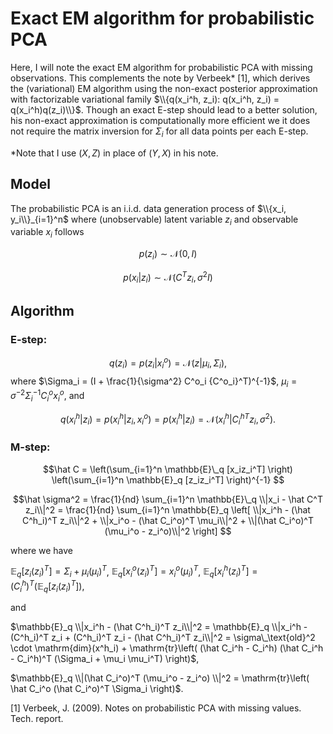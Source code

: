 # Exact EM algorithm for probabilistic PCA


Here, I will note the exact EM algorithm for probabilistic PCA with missing observations. This complements the note by Verbeek* [1], which derives the (variational) EM algorithm using the non-exact posterior approximation with factorizable variational family $\\{q(x_i^h, z_i): q(x_i^h, z_i) = q(x_i^h)q(z_i)\\}$. Though an exact E-step should lead to a better solution, his non-exact approximation is computationally more efficient we it does not require the matrix inversion for $\Sigma_i$ for all data points per each E-step.

*Note that I use $(X, Z)$ in place of $(Y, X)$ in his note.


## Model

The probabilistic PCA is an i.i.d. data generation process of $\\{x_i, y_i\\}_{i=1}^n$ where (unobservable) latent variable $z_i$ and observable variable $x_i$ follows

$$p(z_i) \sim \mathcal{N}(0, I)$$

$$p(x_i|z_i) \sim \mathcal{N}(C^T z_i, \sigma^2 I)$$


## Algorithm

### E-step:

$$q(z_i) = p(z_i|x^o_i) = \mathcal{N}(z| \mu_i, \Sigma_i),$$
where
$\Sigma_i = (I + \frac{1}{\sigma^2} C^o_i {C^o_i}^T)^{-1}$,
$\mu_i = \sigma^{-2} \Sigma_i^{-1}C_i^o x^o_i$,
and

$$q(x^h_i|z_i) = p(x^h_i|z_i, x^o_i) = p(x^h_i| z_i) = \mathcal{N}(x^h_i|{C^h_i}^T z_i, \sigma^2).$$

### M-step:

$$\hat C = 
\left(\sum_{i=1}^n \mathbb{E}\_q [x_iz_i^T] \right) 
\left(\sum_{i=1}^n \mathbb{E}_q [z_iz_i^T] \right)^{-1}
$$

$$\hat \sigma^2
= \frac{1}{nd} \sum_{i=1}^n \mathbb{E}\_q \\|x_i - \hat C^T z_i\\|^2 
= \frac{1}{nd} \sum_{i=1}^n \mathbb{E}_q \left[
    \\|x_i^h - (\hat C^h_i)^T z_i\\|^2
    + \\|x_i^o - (\hat C_i^o)^T \mu_i\\|^2
    + \\|(\hat C_i^o)^T (\mu_i^o -  z_i^o)\\|^2
\right]
$$

where we have

$\mathbb{E}_q[z_i(z_i)^T] = \Sigma_i + \mu_i(\mu_i)^T$, 
$\mathbb{E}_q[x_i^o (z_i)^T] = x_i^o(\mu_i)^T$,
$\mathbb{E}_q[x_i^h (z_i)^T] = (C^h_i)^T\left(\mathbb{E}_q[z_i(z_i)^T]\right)$,

and 

$\mathbb{E}_q \\|x_i^h - (\hat C^h_i)^T z_i\\|^2 =  \mathbb{E}_q \\|x_i^h - (C^h_i)^T z_i + (C^h_i)^T z_i - (\hat C^h_i)^T z_i\\|^2 = \sigma\_\text{old}^2 \cdot \mathrm{dim}(x^h_i) + \mathrm{tr}\left( (\hat C_i^h - C_i^h) (\hat C_i^h - C_i^h)^T (\Sigma_i + \mu_i \mu_i^T) \right)$, 

$\mathbb{E}_q \\|(\hat C_i^o)^T (\mu_i^o -  z_i^o) \\|^2 
= \mathrm{tr}\left( \hat C_i^o (\hat C_i^o)^T \Sigma_i \right)$.


[1] Verbeek, J. (2009). Notes on probabilistic PCA with missing values. Tech. report.
